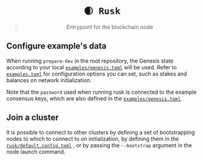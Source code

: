 <div align="center">

# `🌒 Rusk`

> Entrypoint for the blockchain node
</div>

## Configure example's data

When running `prepare-dev` in the root repository, the Genesis state according to your local <a href="https://github.com/dusk-network/rusk/blob/master/examples/genesis.toml" target="_blank">`examples/genesis.toml`</a> will be used. Refer to <a href="https://github.com/dusk-network/rusk/blob/master/rusk-recovery/config/example.toml" target="_blank">`examples.toml`</a> for configuration options you can set, such as stakes and balances on network initialization.

Note that the `password` used when running rusk is connected to the example consensus keys, which are also defined in the <a href="https://github.com/dusk-network/rusk/blob/master/examples/genesis.toml" target="_blank">`examples/genesis.toml`</a>.

## Join a cluster

It is possible to connect to other clusters by defining a set of bootstrapping nodes to which to connect to on initialization, by defining them in the <a href="https://github.com/dusk-network/rusk/blob/master/rusk/default.config.toml#L13" target="_blank">`rusk/default.config.toml`</a> , or by passing the `--bootstrap` argument in the node launch command.
